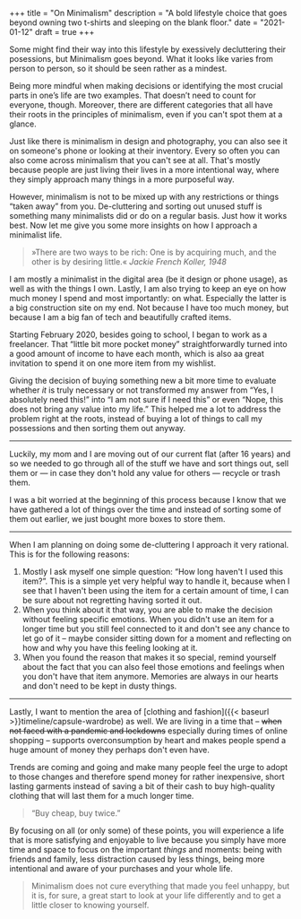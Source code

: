 +++
title = "On Minimalism"
description = "A bold lifestyle choice that goes beyond owning two t-shirts and sleeping on the blank floor."
date = "2021-01-12"
draft = true
+++

Some might find their way into this lifestyle by exessively decluttering their posessions, but Minimalism goes beyond. What it looks like varies from person to person, so it should be seen rather as a mindest.

Being more mindful when making decisions or identifying the most crucial parts in one’s life are two examples. That doesn’t need to count for everyone, though. Moreover, there are different categories that all have their roots in the principles of minimalism, even if you can't spot them at a glance.

Just like there is minimalism in design and photography, you can also see it on someone's phone or looking at their inventory. Every so often you can also come across minimalism that you can't see at all. That's mostly because people are just living their lives in a more intentional way, where they simply approach many things in a more purposeful way.

However, minimalism is not to be mixed up with any restrictions or things “taken away” from you. De-cluttering and sorting out unused stuff is something many minimalists did or do on a regular basis. Just how it works best. Now let me give you some more insights on how I approach a minimalist life.

> »There are two ways to be rich: One is by acquiring much, and the other is by desiring little.« <cite>Jackie French Koller, 1948</cite>

I am mostly a minimalist in the digital area (be it design or phone usage), as well as with the things I own. Lastly, I am also trying to keep an eye on how much money I spend and most importantly: on what. Especially the latter is a big construction site on my end. Not because I have too much money, but because I am a big fan of tech and beautifully crafted items.

Starting February 2020,  besides going to school, I began to work as a freelancer. That “little bit more pocket money” straightforwardly turned into a good amount of income to have each month, which is also aa great invitation to spend it on one more item from my wishlist.

Giving the decision of buying something new a bit more time to evaluate whether *it* is truly necessary or not transformed my answer from “Yes, I absolutely need this!” into “I am not sure if I need this” or even “Nope, this does not bring any value into my life.” This helped me a lot to address the problem right at the roots, instead of buying a lot of things to call my possessions and then sorting them out anyway.

---

Luckily, my mom and I are moving out of our current flat (after 16 years) and so we needed to go through all of the stuff we have and sort things out, sell them or — in case they don't hold any value for others — recycle or trash them. 

I was a bit worried at the beginning of this process because I know that we have gathered a lot of things over the time and instead of sorting some of them out earlier, we just bought more boxes to store them.

---

When I am planning on doing some de-cluttering I approach it very rational. This is for the following reasons:

1. Mostly I ask myself one simple question: “How long haven't I used this item?”. This is a simple yet very helpful way to handle it, because when I see that I haven't been using the item for a certain amount of time, I can be sure about not regretting having sorted it out.
2. When you think about it that way, you are able to make the decision without feeling specific emotions. When you didn't use an item for a longer time but you still feel connected to it and don't see any chance to let go of it – maybe consider sitting down for a moment and reflecting on how and why you have this feeling looking at it. 
3. When you found the reason that makes it so special, remind yourself about the fact that you can also feel those emotions and feelings when you don't have that item anymore. Memories are always in our hearts and don't need to be kept in dusty things.

---

Lastly, I want to mention the area of [clothing and fashion]({{< baseurl >}}timeline/capsule-wardrobe) as well. We are living in a time that – ~~when not faced with a pandemic and lockdowns~~ especially during times of online shopping – supports overconsumption by heart and makes people spend a huge amount of money they perhaps don't even have. 

Trends are coming and going and make many people feel the urge to adopt to those changes and therefore spend money for rather inexpensive, short lasting garments instead of saving a bit of their cash to buy high-quality clothing that will last them for a much longer time.

> “Buy cheap, buy twice.”

By focusing on all (or only some) of these points, you will experience a life that is more satisfying and enjoyable to live because you simply have more time and space to focus on the important *things* and moments: being with friends and family, less distraction caused by less things, being more intentional and aware of your purchases and your whole life.

> Minimalism does not cure everything that made you feel unhappy, but it is, for sure, a great start to look at your life differently and to get a little closer to knowing yourself.